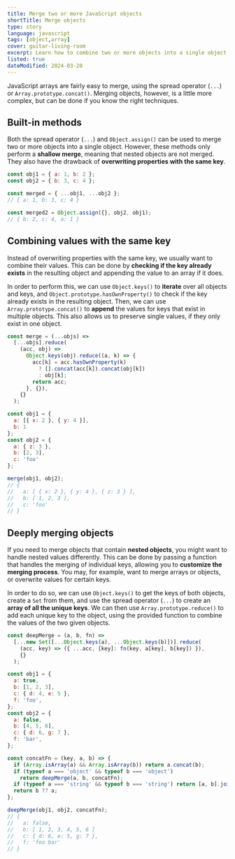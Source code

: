 ```yaml
---
title: Merge two or more JavaScript objects
shortTitle: Merge objects
type: story
language: javascript
tags: [object,array]
cover: guitar-living-room
excerpt: Learn how to combine two or more objects into a single object in JavaScript.
listed: true
dateModified: 2024-03-20
---
```


JavaScript arrays are fairly easy to merge, using the spread operator (`...`) or `Array.prototype.concat()`. Merging objects, however, is a little more complex, but can be done if you know the right techniques.

## Built-in methods

Both the spread operator (`...`) and `Object.assign()` can be used to merge two or more objects into a single object. However, these methods only perform a **shallow merge**, meaning that nested objects are not merged. They also have the drawback of **overwriting properties with the same key**.

```js
const obj1 = { a: 1, b: 2 };
const obj2 = { b: 3, c: 4 };

const merged = { ...obj1, ...obj2 };
// { a: 1, b: 3, c: 4 }

const merged2 = Object.assign({}, obj2, obj1);
// { b: 2, c: 4, a: 1 }
```

## Combining values with the same key

Instead of overwriting properties with the same key, we usually want to combine their values. This can be done by **checking if the key already exists** in the resulting object and appending the value to an array if it does.

In order to perform this, we can use `Object.keys()` to **iterate** over all objects and keys, and `Object.prototype.hasOwnProperty()` to check if the key already exists in the resulting object. Then, we can use `Array.prototype.concat()` to **append** the values for keys that exist in multiple objects. This also allows us to preserve single values, if they only exist in one object.

```js
const merge = (...objs) =>
  [...objs].reduce(
    (acc, obj) =>
      Object.keys(obj).reduce((a, k) => {
        acc[k] = acc.hasOwnProperty(k)
          ? [].concat(acc[k]).concat(obj[k])
          : obj[k];
        return acc;
      }, {}),
    {}
  );

const obj1 = {
  a: [{ x: 2 }, { y: 4 }],
  b: 1
};
const obj2 = {
  a: { z: 3 },
  b: [2, 3],
  c: 'foo'
};

merge(obj1, obj2);
// {
//   a: [ { x: 2 }, { y: 4 }, { z: 3 } ],
//   b: [ 1, 2, 3 ],
//   c: 'foo'
// }
```

## Deeply merging objects

If you need to merge objects that contain **nested objects**, you might want to handle nested values differently. This can be done by passing a function that handles the merging of individual keys, allowing you to **customize the merging process**. You may, for example, want to merge arrays or objects, or overwrite values for certain keys.

In order to do so, we can use `Object.keys()` to get the keys of both objects, create a `Set` from them, and use the spread operator (`...`) to create an **array of all the unique keys**. We can then use `Array.prototype.reduce()` to add each unique key to the object, using the provided function to combine the values of the two given objects.

```js
const deepMerge = (a, b, fn) =>
  [...new Set([...Object.keys(a), ...Object.keys(b)])].reduce(
    (acc, key) => ({ ...acc, [key]: fn(key, a[key], b[key]) }),
    {}
  );

const obj1 = {
  a: true,
  b: [1, 2, 3],
  c: { d: 4, e: 5 },
  f: 'foo',
};
const obj2 = {
  a: false,
  b: [4, 5, 6],
  c: { d: 6, g: 7 },
  f: 'bar',
};

const concatFn = (key, a, b) => {
  if (Array.isArray(a) && Array.isArray(b)) return a.concat(b);
  if (typeof a === 'object' && typeof b === 'object')
    return deepMerge(a, b, concatFn);
  if (typeof a === 'string' && typeof b === 'string') return [a, b].join(' ');
  return b ?? a;
};

deepMerge(obj1, obj2, concatFn);
// {
//   a: false,
//   b: [ 1, 2, 3, 4, 5, 6 ]
//   c: { d: 6, e: 5, g: 7 },
//   f: 'foo bar'
// }
```

